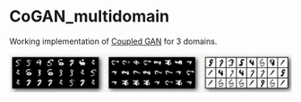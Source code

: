 # CoGAN_multidomain

Working implementation of [Coupled GAN](https://arxiv.org/abs/1606.07536) for 3 domains. 

![Result](https://github.com/atmanpatel294/CoGAN_multidomain/blob/master/images/result1.png)
